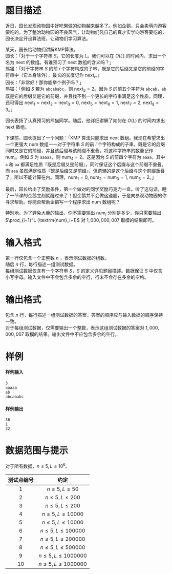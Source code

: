 
# 题目描述

近日，园长发现动物园中好吃懒做的动物越来越多了。例如企鹅，只会卖萌向游客要吃的。为了整治动物园的不良风气，让动物们凭自己的真才实学向游客要吃的，园长决定开设算法班，让动物们学习算法。

某天，园长给动物们讲解KMP算法。  
园长：「对于一个字符串 $S$，它的长度为 $L$。我们可以在 $O(L)$ 的时间内，求出一个名为 $\textrm{next}$ 的数组。有谁预习了 $\textrm{next}$ 数组的含义吗？」  
熊猫：「对于字符串 $S$ 的前 $i$ 个字符构成的子串，既是它的后缀又是它的前缀的字符串中（它本身除外），最长的长度记作 $\textrm{next}_i$。」  
园长：「非常好！那你能举个例子吗？」  
熊猫：「例如 $S$ 若为 ``abcababc``，则 $\textrm{next}_5=2$。因为 $S$ 的前五个字符为 ``abcab``，``ab`` 既是它的后缀又是它的前缀，并且找不到一个更长的字符串满足这个性质。同理，还可得出 $\textrm{next}_1 =\textrm{next}_2 = \textrm{next}_3 = 0,\ \textrm{next}_5 = \textrm{next}_6 = 1,\ \textrm{next}_7 = 2,\ \textrm{next}_8 = 3$。」

园长表扬了认真预习的熊猫同学。随后，他详细讲解了如何在 $O(L)$ 的时间内求出 $\textrm{next}$ 数组。

下课前，园长提出了一个问题：「KMP 算法只能求出 $\textrm{next}$ 数组。我现在希望求出一个更强大 $\textrm{num}$ 数组一一对于字符串 $S$ 的前 $i$ 个字符构成的子串，既是它的后缀同时又是它的前缀，并且该后缀与该前缀不重叠，将这种字符串的数量记作 $\textrm{num}_i$。例如 $S$ 为 ``aaaaa``，则 $\textrm{num}_4 = 2$。这是因为 $S$ 的前四个字符为 ``aaaa``，其中 ``a`` 和 ``aa`` 都满足性质『既是后缀又是前缀』，同时保证这个后缀与这个前缀不重叠。而 ``aaa`` 虽然满足性质『既是后缀又是前缀』，但遗憾的是这个后缀与这个前缀重叠了，所以不能计算在内。同理，$\textrm{num}_1 = 0,\ \textrm{num}_2 = \textrm{num}_3 = 1,\ \textrm{num}_5 = 2$。」

最后，园长给出了奖励条件，第一个做对的同学奖励巧克力一盒。听了这句话，睡了一节课的企鹅立刻就醒过来了！但企鹅并不会做这道题，于是向参观动物园的你寻求帮助。你能否帮助企鹅写一个程序求出 $\textrm{num}$ 数组呢？

特别地，为了避免大量的输出，你不需要输出 $\textrm{num}_i$ 分别是多少，你只需要输出 $\prod_{i=1}^L (\textrm{num}_i+1)$ 对 $1,000,000,007$ 取模的结果即可。

# 输入格式

第一行仅包含一个正整数 $n$ ，表示测试数据的组数。  
随后 $n$ 行，每行描述一组测试数据。  
每组测试数据仅含有一个字符串 $S$，$S$ 的定义详见题目描述。数据保证 $S$ 中仅含小写字母。输入文件中不会包含多余的空行，行末不会存在多余的空格。

# 输出格式

包含 $n$ 行，每行描述一组测试数据的答案，答案的顺序应与输入数据的顺序保持一致。  
对于每组测试数据，仅需要输出一个整数，表示这组测试数据的答案对 $1,000,000,007$ 取模的结果。输出文件中不应包含多余的空行。

# 样例

#### 样例输入
```plain
3
aaaaa
ab
abcababc
```

#### 样例输出
```plain
36
1
32
```

# 数据范围与提示

对于所有数据，$n \leq 5,L \leq 10^6$。

|测试点编号|约定|
|:-:|:-:|
|$1$|$n\le 5,L\le 50$|
|$2$|$n\le 5,L\le 200$|
|$3$|$n\le 5,L\le 200$|
|$4$|$n\le 5,L\le 10000$|
|$5$|$n\le 5,L\le 10000$|
|$6$|$n\le 5,L\le 100000$|
|$7$|$n\le 5,L\le 200000$|
|$8$|$n\le 5,L\le 500000$|
|$9$|$n\le 5,L\le 1000000$|
|$10$|$n\le 5,L\le 1000000$|

